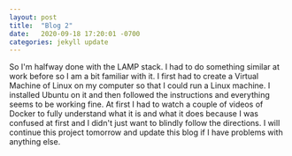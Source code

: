 ```yaml
---
layout: post
title:  "Blog 2"
date:   2020-09-18 17:20:01 -0700
categories: jekyll update
---
```


So I'm halfway done with the LAMP stack. I had to do something similar at work before so I am a bit familiar with it. I first had to create a Virtual Machine of Linux on my computer so that I could run a Linux machine. I installed Ubuntu on it and then followed the instructions and everything seems to be working fine. At first I had to watch a couple of videos of Docker to fully understand what it is and what it does because I was confused at first and I didn't just want to blindly follow the directions. I will continue this project tomorrow and update this blog if I have problems with anything else.